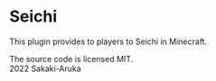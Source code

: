 # Seichi  
This plugin provides to players to Seichi in Minecraft.  
  
The source code is licensed MIT.  
2022 Sakaki-Aruka
